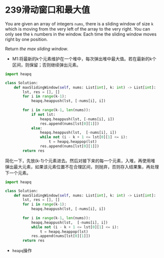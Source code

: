 # 239滑动窗口和最大值

You are given an array of integers `nums`, there is a sliding window of size `k` which is moving from the very left of the array to the very right. You can only see the `k` numbers in the window. Each time the sliding window moves right by one position.

Return *the max sliding window*.

* M1:将最新的k个元素维护在一个堆中，每次弹出堆中最大值。若在最新的k个区间，则保留；否则继续弹出元素。

```python
import heapq

class Solution:
    def maxSlidingWindow(self, nums: List[int], k: int) -> List[int]:
        lst, res = [], []
        for i in range(k-1):
            heapq.heappush(lst, [-nums[i], i])
        
        for i in range(k-1, len(nums)):
            if not lst:
                heapq.heappush(lst, [-nums[i], i])
                res.append(nums[lst[0][1]])
            else:
                heapq.heappush(lst,  [-nums[i], i])
                while not (i - k + 1 <= lst[0][1] <= i):
                    t = heapq.heappop(lst)
                res.append(nums[lst[0][1]])
        return res
```

简化一下，先放(k-1)个元素进去。然后对接下来的每一个元素，入堆，再使用堆弹出最大元素，如果该元素位置不在合理区间，则抛弃，否则存入结果集，再处理下一个元素。

```python
import heapq

class Solution:
    def maxSlidingWindow(self, nums: List[int], k: int) -> List[int]:
        lst, res = [], []
        for i in range(k-1):
            heapq.heappush(lst, [-nums[i], i])
        
        for i in range(k-1, len(nums)):
            heapq.heappush(lst,  [-nums[i], i])
            while not (i - k + 1 <= lst[0][1] <= i):
                t = heapq.heappop(lst)
            res.append(nums[lst[0][1]])
        return res
```

* `heapq`操作